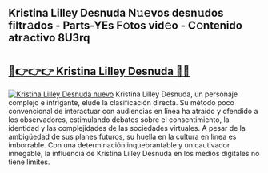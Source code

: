 ## Kristina Lilley Desnuda N𝚞𝚎vos desn𝚞dos filtr𝚊dos - Parts-YEs F𝚘tos vid𝚎o - C𝚘ntenido atr𝚊ctivo 8U3rq

# <h2><a href="http://mbbqe5j.tromn.icu/?c=Kristina+Lilley+Desnuda">🔗👉👉👉 Kristina Lilley Desnuda 🔗🔗</a></h2>

[![Kristina Lilley Desnuda nuevo](https://i.imgur.com/pEAQMta.gif)](http://mbbqe5j.tromn.icu/?c=Kristina+Lilley+Desnuda)
Kristina Lilley Desnuda, un personaje complejo e intrigante, elude la clasificación directa. Su método poco convencional de interactuar con audiencias en línea ha atraído y ofendido a los observadores, estimulando debates sobre el consentimiento, la identidad y las complejidades de las sociedades virtuales. A pesar de la ambigüedad de sus planes futuros, su huella en la cultura en línea es imborrable. Con una determinación inquebrantable y un cautivador innegable, la influencia de Kristina Lilley Desnuda en los medios digitales no tiene límites.
